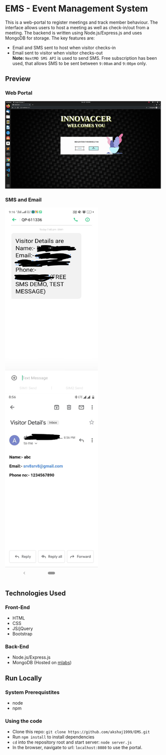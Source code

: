
# EMS - Event Management System

This is a web-portal to register meetings and track member behaviour.
The interface allows users to host a meeting as well as check-in/out from a meeting. The backend is written using Node.js/Express.js and uses MongoDB for storage.
The key features are: 
* Email and SMS sent to host when visitor checks-in
* Email sent to visitor when visitor checks-out<br/>
<b>Note:</b> `NextMO SMS API` is used to send SMS. Free subscription has been used, that allows SMS to be sent between `9:00am` and `9:00pm` only.

## Preview
### Web Portal
![GIF Preview](https://github.com/akshaj1999/EMS/blob/master/Screenshots/vlc-record-2019-11-28-21h00m47s.gif)

### SMS and Email
<img src="https://github.com/akshaj1999/EMS/blob/master/Screenshots/IMG-20191128-WA0027.jpg" width="300" height="600"/> <img src="https://github.com/akshaj1999/EMS/blob/master/Screenshots/IMG-20191128-WA0026.jpg" width="300" height="600"/>

## Technologies Used
### Front-End
* HTML
* CSS
* JS/jQuery
* Bootstrap

### Back-End
* Node.js/Express.js
* MongoDB (Hosted on [mlabs](https://www.mongodb.com/cloud/atlas)) 

## Run Locally
### System Prerequistites
* node
* npm

### Using the code
* Clone this repo: `git clone https://github.com/akshaj1999/EMS.git`
* Run `npm install` to install dependencies
* `cd` into the repository root and start server: `node server.js`
* In the browser, navigate to url: `localhost:8080` to use the portal.
